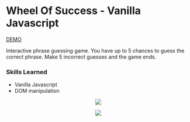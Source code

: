 # Wheel Of Success - Vanilla Javascript

[DEMO](https://eliq1986.github.io/TREEHOUSE-7/)

Interactive phrase guessing game. You have up to 5 chances to guess the correct phrase. Make 5 incorrect guesses and the game ends.
### Skills Learned
- Vanilla Javascript
- DOM manipulation



 <p align="center">
  <img src="https://user-images.githubusercontent.com/6277603/42423308-2ad1b160-82ad-11e8-9115-23db3dc240f4.png">
  </p>

   <p align="center">
  <img src="https://user-images.githubusercontent.com/6277603/42423328-6171bc42-82ad-11e8-8ae4-ed5dfa37d7cd.png">
  </p>
